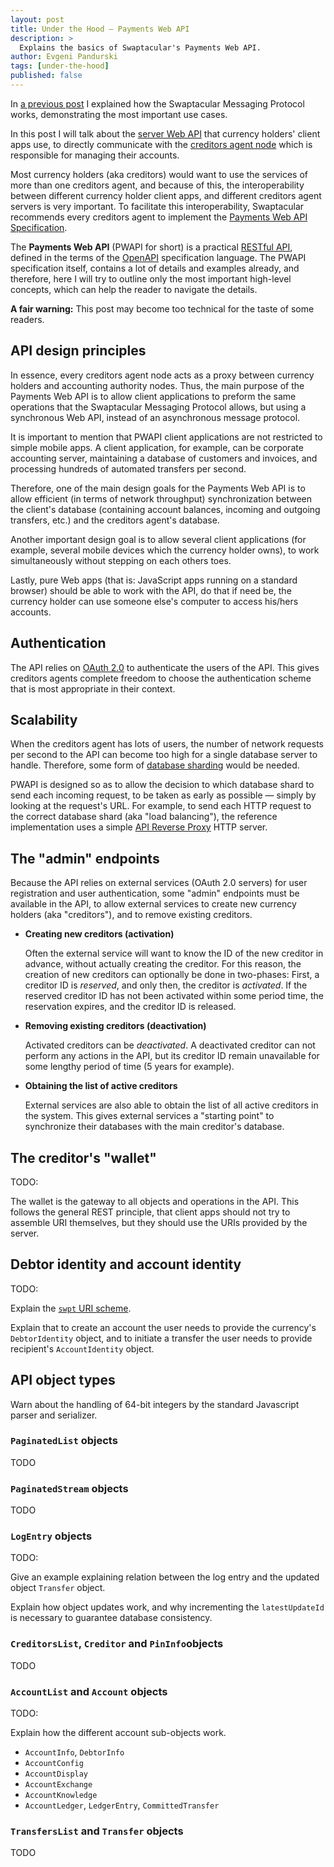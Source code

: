 ```yaml
---
layout: post
title: Under the Hood — Payments Web API
description: >
  Explains the basics of Swaptacular's Payments Web API.
author: Evgeni Pandurski
tags: [under-the-hood]
published: false
---
```


In [a previous post](/2023/08/28/under-the-hood-smp/) I explained how the
Swaptacular Messaging Protocol works, demonstrating the most important use
cases.

In this post I will talk about the [server Web
API](https://en.wikipedia.org/wiki/Web_API) that currency holders' client
apps use, to directly communicate with the [creditors agent
node](/overview/) which is responsible for managing their accounts.

<!--more-->

Most currency holders (aka creditors) would want to use the services of more
than one creditors agent, and because of this, the interoperability between
different currency holder client apps, and different creditors agent servers
is very important. To facilitate this interoperability, Swaptacular
recommends every creditors agent to implement the [Payments Web API
Specification](/public/docs/swpt_creditors/redoc.html).

The **Payments Web API** (PWAPI for short) is a practical [RESTful
API](https://en.wikipedia.org/wiki/Representational_state_transfer), defined
in the terms of the [OpenAPI](https://www.openapis.org/) specification
language. The PWAPI specification itself, contains a lot of details and
examples already, and therefore, here I will try to outline only the most
important high-level concepts, which can help the reader to navigate the
details.

**A fair warning:** This post may become too technical for the taste of some
readers.

## API design principles

In essence, every creditors agent node acts as a proxy between currency
holders and accounting authority nodes. Thus, the main purpose of the
Payments Web API is to allow client applications to preform the same
operations that the Swaptacular Messaging Protocol allows, but using a
synchronous Web API, instead of an asynchronous message protocol.

It is important to mention that PWAPI client applications are not restricted
to simple mobile apps. A client application, for example, can be corporate
accounting server, maintaining a database of customers and invoices, and
processing hundreds of automated transfers per second.

Therefore, one of the main design goals for the Payments Web API is to allow
efficient (in terms of network throughput) synchronization between the
client's database (containing account balances, incoming and outgoing
transfers, etc.) and the creditors agent's database.

Another important design goal is to allow several client applications (for
example, several mobile devices which the currency holder owns), to work
simultaneously without stepping on each others toes.

Lastly, pure Web apps (that is: JavaScript apps running on a standard
browser) should be able to work with the API, do that if need be, the
currency holder can use someone else's computer to access his/hers accounts.

## Authentication

The API relies on [OAuth 2.0](https://oauth.net/2/) to authenticate the
users of the API. This gives creditors agents complete freedom to choose the
authentication scheme that is most appropriate in their context.

## Scalability

When the creditors agent has lots of users, the number of network requests
per second to the API can become too high for a single database server to
handle. Therefore, some form of [database
sharding](https://en.wikipedia.org/wiki/Shard_(database_architecture)) would
be needed.

PWAPI is designed so as to allow the decision to which database shard to
send each incoming request, to be taken as early as possible — simply by
looking at the request's URL. For example, to send each HTTP request to the
correct database shard (aka "load balancing"), the reference implementation
uses a simple [API Reverse
Proxy](https://github.com/swaptacular/swpt_apiproxy) HTTP server.

## The "admin" endpoints

Because the API relies on external services (OAuth 2.0 servers) for user
registration and user authentication, some "admin" endpoints must be
available in the API, to allow external services to create new currency
holders (aka "creditors"), and to remove existing creditors.

- **Creating new creditors (activation)**

  Often the external service will want to know the ID of the new creditor in
  advance, without actually creating the creditor. For this reason, the
  creation of new creditors can optionally be done in two-phases: First, a
  creditor ID is *reserved*, and only then, the creditor is *activated*. If
  the reserved creditor ID has not been activated within some period time,
  the reservation expires, and the creditor ID is released.

- **Removing existing creditors (deactivation)**

  Activated creditors can be *deactivated*. A deactivated creditor can not
  perform any actions in the API, but its creditor ID remain unavailable for
  some lengthy period of time (5 years for example).

- **Obtaining the list of active creditors**

  External services are also able to obtain the list of all active creditors
  in the system. This gives external services a "starting point" to
  synchronize their databases with the main creditor's database.

## The creditor's "wallet"

TODO:

The wallet is the gateway to all objects and operations in the API. This
follows the general REST principle, that client apps should not try to
assemble URI themselves, but they should use the URIs provided by the
server.

## Debtor identity and account identity

TODO:

Explain the [`swpt` URI scheme](/public/docs/swpt-uri-scheme.pdf).

Explain that to create an account the user needs to provide the currency's
`DebtorIdentity` object, and to initiate a transfer the user needs to
provide recipient's `AccountIdentity` object.

## API object types

Warn about the handling of 64-bit integers by the standard Javascript parser
and serializer.

### `PaginatedList` objects

TODO

### `PaginatedStream` objects

TODO

### `LogEntry` objects

TODO:

Give an example explaining relation between the log entry and the updated
object `Transfer` object.

Explain how object updates work, and why incrementing the `latestUpdateId`
is necessary to guarantee database consistency.

### `CreditorsList`, `Creditor` and `PinInfo`objects

TODO

### `AccountList` and `Account` objects

TODO:

Explain how the different account sub-objects work.

- `AccountInfo`, `DebtorInfo`
- `AccountConfig`
- `AccountDisplay`
- `AccountExchange`
- `AccountKnowledge`
- `AccountLedger`, `LedgerEntry`, `CommittedTransfer`

### `TransfersList` and `Transfer` objects

TODO
